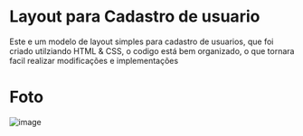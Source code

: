 # Layout para Cadastro de usuario
Este e um modelo de layout simples para cadastro de usuarios, que foi criado utilziando HTML & CSS, o codigo está bem organizado, o que tornara facil realizar modificações e implementações

# Foto
![image](https://github.com/user-attachments/assets/7964c105-4247-43a6-94ff-345cdcaef434)

